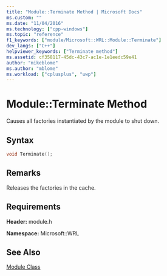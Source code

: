 ```yaml
---
title: "Module::Terminate Method | Microsoft Docs"
ms.custom: ""
ms.date: "11/04/2016"
ms.technology: ["cpp-windows"]
ms.topic: "reference"
f1_keywords: ["module/Microsoft::WRL::Module::Terminate"]
dev_langs: ["C++"]
helpviewer_keywords: ["Terminate method"]
ms.assetid: cf358117-45dc-43c7-ac1e-1e1eedc59e41
author: "mikeblome"
ms.author: "mblome"
ms.workload: ["cplusplus", "uwp"]
---
```

# Module::Terminate Method

Causes all factories instantiated by the module to shut down.

## Syntax

```cpp
void Terminate();
```

## Remarks

Releases the factories in the cache.

## Requirements

**Header:** module.h

**Namespace:** Microsoft::WRL

## See Also
[Module Class](../windows/module-class.md)